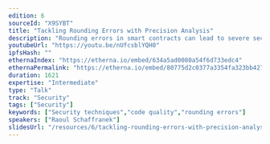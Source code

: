 ```yaml
---
edition: 6
sourceId: "X9SYBT"
title: "Tackling Rounding Errors with Precision Analysis"
description: "Rounding errors in smart contracts can lead to severe security vulnerabilities. In this talk, we'll motivate the importance of rigorous numerical analysis through real-world exploits, and review existing precision analysis techniques. We'll then argue for the development of automated error propagation analysis tools to overcome the tediousness of manual efforts."
youtubeUrl: "https://youtu.be/nUfcsblYQH0"
ipfsHash: ""
ethernaIndex: "https://etherna.io/embed/634a5ad0080a54f6d733edc4"
ethernaPermalink: "https://etherna.io/embed/80775d2c0377a3354fa323bb4278ff48100b31705afc3d5dd0072af3eedcc75d"
duration: 1621
expertise: "Intermediate"
type: "Talk"
track: "Security"
tags: ["Security"]
keywords: ["Security techniques","code quality","rounding errors"]
speakers: ["Raoul Schaffranek"]
slidesUrl: "/resources/6/tackling-rounding-errors-with-precision-analysis.pdf"
---
```

